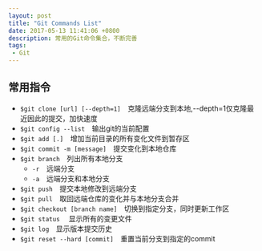 ```yaml
---
layout: post
title: "Git Commands List"
date: 2017-05-13 11:41:06 +0800
description: 常用的Git命令集合，不断完善
tags: 
 - Git
---
```

## 常用指令
- `$git clone [url] [--depth=1]`　克隆远端分支到本地,--depth=1仅克隆最近因此的提交，加快速度 
- `$git config --list`　输出git的当前配置
-  `$git add [.]`　增加当前目录的所有变化文件到暂存区
- `$git commit -m [message]`　提交变化到本地仓库
- `$git branch`　列出所有本地分支
   - `-r`　远端分支
   - `-a`　远端分支和本地分支
- `$git push`　提交本地修改到远端分支
- `$git pull`　取回远端仓库的变化并与本地分支合并
- `$git checkout [branch name]`　切换到指定分支，同时更新工作区
- `$git status` 　显示所有的变更文件
- `$git log`　显示版本提交历史
- `$git reset --hard [commit]`　重置当前分支到指定的commit